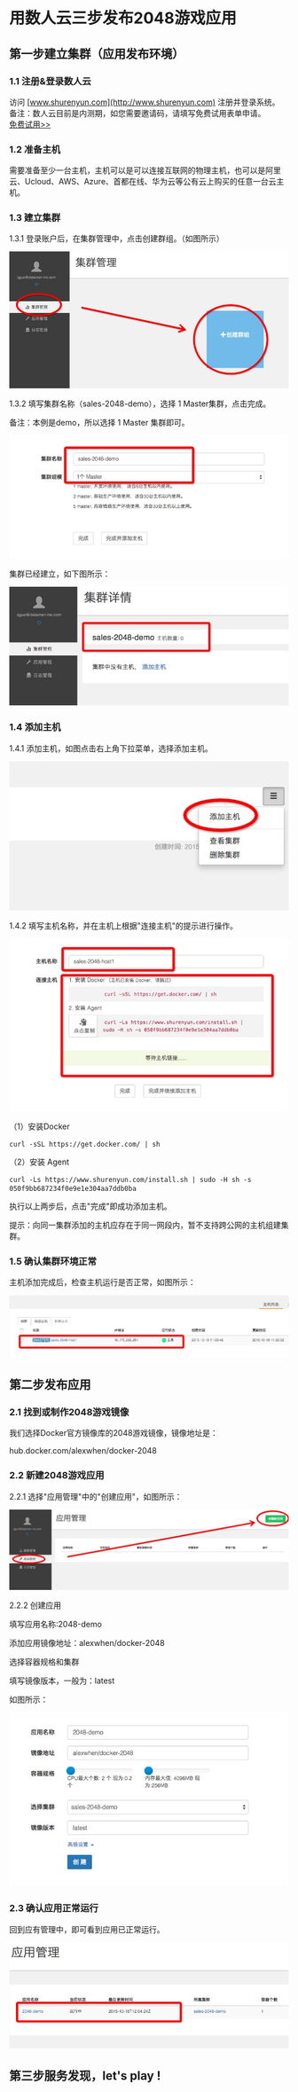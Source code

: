 # 用数人云三步发布2048游戏应用
## 第一步建立集群（应用发布环境）
### 1.1 注册&登录数人云
访问 [www.shurenyun.com](http://www.shurenyun.com) 注册并登录系统。  
备注：数人云目前是内测期，如您需要邀请码，请填写免费试用表单申请。  
[免费试用>>](http://form.mikecrm.com/f.php?t=CgBTTT)

### 1.2 准备主机
需要准备至少一台主机，主机可以是可以连接互联网的物理主机，也可以是阿里云、Ucloud、AWS、Azure、首都在线、华为云等公有云上购买的任意一台云主机。

### 1.3 建立集群

1.3.1 登录账户后，在集群管理中，点击创建群组。（如图所示）

![创建集群1](create-cluster.png)

1.3.2 填写集群名称（sales-2048-demo），选择 1 Master集群，点击完成。

备注：本例是demo，所以选择 1 Master 集群即可。

![创建集群2](create-cluster2.png)

集群已经建立，如下图所示：

![创建集群3](create-cluster3.png)

### 1.4 添加主机

1.4.1 添加主机，如图点击右上角下拉菜单，选择添加主机。

![添加主机](add-host.png)

1.4.2 填写主机名称，并在主机上根据"连接主机"的提示进行操作。

![添加主机](add-host2.png)

（1）安装Docker

	curl -sSL https://get.docker.com/ | sh
	
（2）安装 Agent

	curl -Ls https://www.shurenyun.com/install.sh | sudo -H sh -s 050f9bb687234f0e9e1e304aa7ddb0ba

执行以上两步后，点击"完成"即成功添加主机。

提示：向同一集群添加的主机应存在于同一网段内，暂不支持跨公网的主机组建集群。 

### 1.5 确认集群环境正常

主机添加完成后，检查主机运行是否正常，如图所示：

![添加主机](add-host3.png)

## 第二步发布应用

### 2.1 找到或制作2048游戏镜像

我们选择Docker官方镜像库的2048游戏镜像，镜像地址是：

hub.docker.com/alexwhen/docker-2048

### 2.2 新建2048游戏应用

2.2.1 选择"应用管理"中的"创建应用"，如图所示：

![添加应用](add-app.png)

2.2.2 创建应用

填写应用名称:2048-demo

添加应用镜像地址：alexwhen/docker-2048

选择容器规格和集群

填写镜像版本，一般为：latest

如图所示：

![添加应用](add-app2.png)

### 2.3 确认应用正常运行

回到应有管理中，即可看到应用已正常运行。

![添加应用](add-app3.png)


## 第三步服务发现，let's play !

